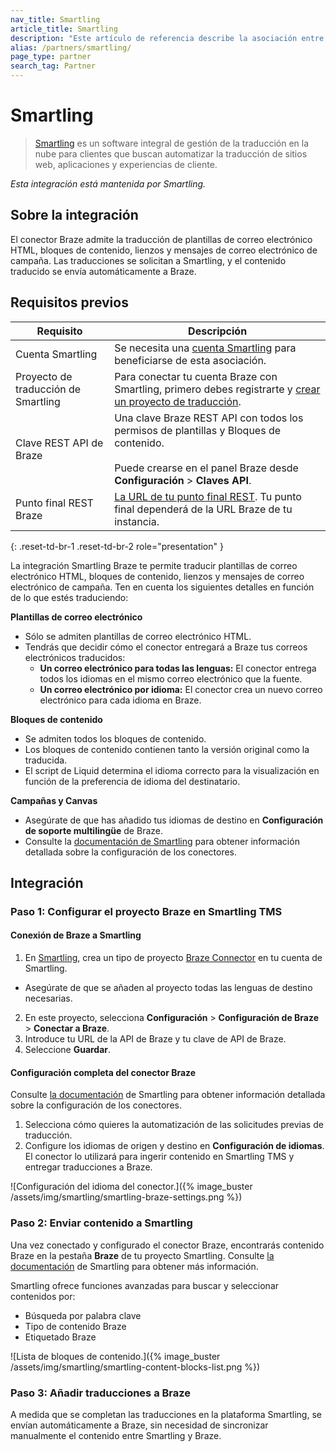 ```yaml
---
nav_title: Smartling
article_title: Smartling
description: "Este artículo de referencia describe la asociación entre Braze y Smartling, un software basado en la nube para la localización. El conector Braze admite la traducción de plantillas de correo electrónico HTML, bloques de contenido, lienzos y mensajes de correo electrónico de campaña."
alias: /partners/smartling/
page_type: partner
search_tag: Partner
---
```


# Smartling

> [Smartling](https://www.smartling.com/) es un software integral de gestión de la traducción en la nube para clientes que buscan automatizar la traducción de sitios web, aplicaciones y experiencias de cliente.

_Esta integración está mantenida por Smartling._

## Sobre la integración

El conector Braze admite la traducción de plantillas de correo electrónico HTML, bloques de contenido, lienzos y mensajes de correo electrónico de campaña. Las traducciones se solicitan a Smartling, y el contenido traducido se envía automáticamente a Braze.

## Requisitos previos

| Requisito | Descripción |
| ----------- | ----------- |
| Cuenta Smartling | Se necesita una [cuenta Smartling](https://dashboard.smartling.com/) para beneficiarse de esta asociación. |
| Proyecto de traducción de Smartling | Para conectar tu cuenta Braze con Smartling, primero debes registrarte y [crear un proyecto de traducción](https://help.smartling.com/hc/en-us/articles/115003074093). |
| Clave REST API de Braze | Una clave Braze REST API con todos los permisos de plantillas y Bloques de contenido. <br><br> Puede crearse en el panel Braze desde **Configuración** > **Claves API**. |
| Punto final REST Braze | [La URL de tu punto final REST]({{site.baseurl}}/api/basics/#endpoints). Tu punto final dependerá de la URL Braze de tu instancia. |
{: .reset-td-br-1 .reset-td-br-2 role="presentation" }

La integración Smartling Braze te permite traducir plantillas de correo electrónico HTML, bloques de contenido, lienzos y mensajes de correo electrónico de campaña. Ten en cuenta los siguientes detalles en función de lo que estés traduciendo:

**Plantillas de correo electrónico**
* Sólo se admiten plantillas de correo electrónico HTML.
* Tendrás que decidir cómo el conector entregará a Braze tus correos electrónicos traducidos:
  * **Un correo electrónico para todas las lenguas:** El conector entrega todos los idiomas en el mismo correo electrónico que la fuente.
  * **Un correo electrónico por idioma:** El conector crea un nuevo correo electrónico para cada idioma en Braze.

**Bloques de contenido**
* Se admiten todos los bloques de contenido.
* Los bloques de contenido contienen tanto la versión original como la traducida.
* El script de Liquid determina el idioma correcto para la visualización en función de la preferencia de idioma del destinatario.

**Campañas y Canvas**
* Asegúrate de que has añadido tus idiomas de destino en **Configuración de soporte multilingüe** de Braze.
* Consulte la [documentación de Smartling](https://help.smartling.com/hc/en-us/articles/13248549217435) para obtener información detallada sobre la configuración de los conectores.

## Integración

### Paso 1: Configurar el proyecto Braze en Smartling TMS

#### Conexión de Braze a Smartling

1. En [Smartling](https://dashboard.smartling.com/), crea un tipo de proyecto [Braze Connector](https://help.smartling.com/hc/en-us/articles/115003074093) en tu cuenta de Smartling.
  - Asegúrate de que se añaden al proyecto todas las lenguas de destino necesarias.
2. En este proyecto, selecciona **Configuración** > **Configuración de Braze** > **Conectar a Braze**.
3. Introduce tu URL de la API de Braze y tu clave de API de Braze.
4. Seleccione **Guardar**.

#### Configuración completa del conector Braze

Consulte [la documentación](https://help.smartling.com/hc/en-us/articles/13248549217435) de Smartling para obtener información detallada sobre la configuración de los conectores.

1. Selecciona cómo quieres la automatización de las solicitudes previas de traducción.
2. Configure los idiomas de origen y destino en **Configuración de idiomas**. El conector lo utilizará para ingerir contenido en Smartling TMS y entregar traducciones a Braze.

![Configuración del idioma del conector.]({% image_buster /assets/img/smartling/smartling-braze-settings.png %})

### Paso 2: Enviar contenido a Smartling

Una vez conectado y configurado el conector Braze, encontrarás contenido Braze en la pestaña **Braze** de tu proyecto Smartling. Consulte [la documentación](https://help.smartling.com/hc/en-us/articles/13248577069979) de Smartling para obtener más información.

Smartling ofrece funciones avanzadas para buscar y seleccionar contenidos por:

* Búsqueda por palabra clave
* Tipo de contenido Braze
* Etiquetado Braze

![Lista de bloques de contenido.]({% image_buster /assets/img/smartling/smartling-content-blocks-list.png %})

### Paso 3: Añadir traducciones a Braze

A medida que se completan las traducciones en la plataforma Smartling, se envían automáticamente a Braze, sin necesidad de sincronizar manualmente el contenido entre Smartling y Braze.


